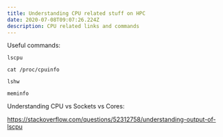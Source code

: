 ```yaml
---
title: Understanding CPU related stuff on HPC
date: 2020-07-08T09:07:26.224Z
description: CPU related links and commands
---
```

Useful commands:

`lscpu`

`cat /proc/cpuinfo`

`lshw`

`meminfo`

Understanding CPU vs Sockets vs Cores: 

https://stackoverflow.com/questions/52312758/understanding-output-of-lscpu